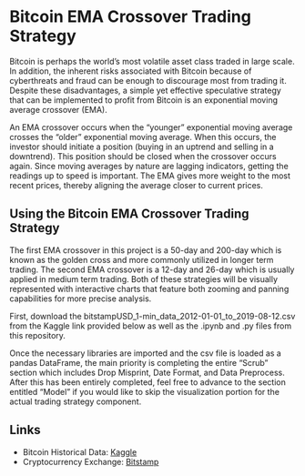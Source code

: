 # Bitcoin EMA Crossover Trading Strategy
Bitcoin is perhaps the world’s most volatile asset class traded in large scale.  In addition, the inherent risks associated with Bitcoin because of cyberthreats and fraud can be enough to discourage most from trading it.  Despite these disadvantages, a simple yet effective speculative strategy that can be implemented to profit from Bitcoin is an exponential moving average crossover (EMA).

An EMA crossover occurs when the “younger” exponential moving average crosses the “older” exponential moving average.  When this occurs, the investor should initiate a position (buying in an uptrend and selling in a downtrend).  This position should be closed when the crossover occurs again.  Since moving averages by nature are lagging indicators, getting the readings up to speed is important.  The EMA gives more weight to the most recent prices, thereby aligning the average closer to current prices.

## Using the Bitcoin EMA Crossover Trading Strategy
The first EMA crossover in this project is a 50-day and 200-day which is known as the golden cross and more commonly utilized in longer term trading.  The second EMA crossover is a 12-day and 26-day which is usually applied in medium term trading.  Both of these strategies will be visually represented with interactive charts that feature both zooming and panning capabilities for more precise analysis.

First, download the bitstampUSD_1-min_data_2012-01-01_to_2019-08-12.csv from the Kaggle link provided below as well as the .ipynb and .py files from this repository.

Once the necessary libraries are imported and the csv file is loaded as a pandas DataFrame, the main priority is completing the entire “Scrub” section which includes Drop Misprint, Date Format, and Data Preprocess.  After this has been entirely completed, feel free to advance to the section entitled “Model” if you would like to skip the visualization portion for the actual trading strategy component.

## Links
* Bitcoin Historical Data: [Kaggle](https://www.kaggle.com/mczielinski/bitcoin-historical-data/data)
* Cryptocurrency Exchange: [Bitstamp](https://www.bitstamp.net/)
